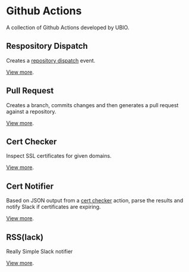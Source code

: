 # Github Actions

A collection of Github Actions developed by UBIO.

## Respository Dispatch

Creates a [repository dispatch](https://help.github.com/en/actions/reference/events-that-trigger-workflows#external-events-repository_dispatch) event.

[View more](./repository-dispatch).

## Pull Request

Creates a branch, commits changes and then generates a pull request against a repository.

[View more](./pull-request).

## Cert Checker

Inspect SSL certificates for given domains.

[View more](./cert-checker).

## Cert Notifier

Based on JSON output from a [cert checker](./cert-checker) action, parse the results and notify Slack if certificates are expiring.

[View more](./cert-notifier).

## RSS(lack)

Really Simple Slack notifier

[View more](./rsslack).
